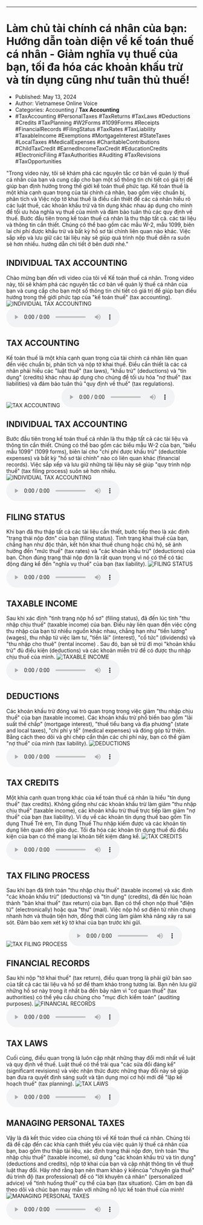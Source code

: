 
---

# Làm chủ tài chính cá nhân của bạn: Hướng dẫn toàn diện về kế toán thuế cá nhân - Giảm nghĩa vụ thuế của bạn, tối đa hóa các khoản khấu trừ và tín dụng cũng như tuân thủ thuế!

- Published: May 13, 2024
- Author: Vietnamese Online Voice
- Categories: Accounting / **Tax Accounting**
- #TaxAccounting #PersonalTaxes #TaxReturns #TaxLaws #Deductions #Credits #TaxPlanning #W2Forms #1099Forms #Receipts #FinancialRecords #FilingStatus #TaxRates #TaxLiability #TaxableIncome #Exemptions #MortgageInterest #StateTaxes #LocalTaxes #MedicalExpenses #CharitableContributions #ChildTaxCredit #EarnedIncomeTaxCredit #EducationCredits #ElectronicFiling #TaxAuthorities #Auditing #TaxRevisions #TaxOpportunities

"Trong video này, tôi sẽ khám phá các nguyên tắc cơ bản về quản lý thuế cá nhân của bạn và cung cấp cho bạn một số thông tin chi tiết có giá trị để giúp bạn định hướng trong thế giới kế toán thuế phức tạp. Kế toán thuế là một khía cạnh quan trọng của tài chính cá nhân, bao gồm việc chuẩn bị, phân tích và Việc nộp tờ khai thuế là điều cần thiết để các cá nhân hiểu rõ các luật thuế, các khoản khấu trừ và tín dụng khác nhau áp dụng cho mình để tối ưu hóa nghĩa vụ thuế của mình và đảm bảo tuân thủ các quy định về thuế. Bước đầu tiên trong kế toán thuế cá nhân là thu thập tất cả. các tài liệu và thông tin cần thiết. Chúng có thể bao gồm các mẫu W-2, mẫu 1099, biên lai chi phí được khấu trừ và bất kỳ hồ sơ tài chính liên quan nào khác. Việc sắp xếp và lưu giữ các tài liệu này sẽ giúp quá trình nộp thuế diễn ra suôn sẻ hơn nhiều. hướng dẫn chi tiết ở bên dưới nhé."


## INDIVIDUAL TAX ACCOUNTING

Chào mừng bạn đến với video của tôi về Kế toán thuế cá nhân. Trong video này, tôi sẽ khám phá các nguyên tắc cơ bản về quản lý thuế cá nhân của bạn và cung cấp cho bạn một số thông tin chi tiết có giá trị để giúp bạn điều hướng trong thế giới phức tạp của "kế toán thuế" (tax accounting).
![INDIVIDUAL TAX ACCOUNTING](https://http-archiver-apis-production-80.schnworks.com/storage/images/transitions/2024-05-13/transition--1080754525-Montserrat-Bold-303F9F.jpg)
<audio controls>
    <source src="https://http-archiver-apis-production-80.schnworks.com/storage/storage/audio/file-991221406.mp3" type="audio/mpeg">
</audio>



## TAX ACCOUNTING

Kế toán thuế là một khía cạnh quan trọng của tài chính cá nhân liên quan đến việc chuẩn bị, phân tích và nộp tờ khai thuế. Điều cần thiết là các cá nhân phải hiểu các "luật thuế" (tax laws), "khấu trừ" (deductions) và "tín dụng" (credits) khác nhau áp dụng cho chúng để tối ưu hóa "nợ thuế" (tax liabilities) và đảm bảo tuân thủ "quy định về thuế" (tax regulations).
![TAX ACCOUNTING](https://http-archiver-apis-production-80.schnworks.com/storage/images/transitions/2024-05-13/transition--23798830184-Montserrat-Thin-1A237E.jpg)
<audio controls>
    <source src="https://http-archiver-apis-production-80.schnworks.com/storage/storage/audio/file-2945673791.mp3" type="audio/mpeg">
</audio>



## INDIVIDUAL TAX ACCOUNTING

Bước đầu tiên trong kế toán thuế cá nhân là thu thập tất cả các tài liệu và thông tin cần thiết. Chúng có thể bao gồm các biểu mẫu W-2 của bạn, "biểu mẫu 1099" (1099 forms), biên lai cho "chi phí được khấu trừ" (deductible expenses) và bất kỳ "hồ sơ tài chính" nào có liên quan khác (financial records). Việc sắp xếp và lưu giữ những tài liệu này sẽ giúp "quy trình nộp thuế" (tax filing process) suôn sẻ hơn nhiều.
![INDIVIDUAL TAX ACCOUNTING](https://http-archiver-apis-production-80.schnworks.com/storage/images/transitions/2024-05-13/transition-4361837504-Montserrat-Black-1A237E.jpg)
<audio controls>
    <source src="https://http-archiver-apis-production-80.schnworks.com/storage/storage/audio/file-24015131548.mp3" type="audio/mpeg">
</audio>



## FILING STATUS

Khi bạn đã thu thập tất cả các tài liệu cần thiết, bước tiếp theo là xác định "trạng thái nộp đơn" của bạn (filing status). Tình trạng khai thuế của bạn, chẳng hạn như độc thân, kết hôn khai thuế chung hoặc chủ hộ, sẽ ảnh hưởng đến "mức thuế" (tax rates) và "các khoản khấu trừ" (deductions) của bạn. Chọn đúng trạng thái nộp đơn là rất quan trọng vì nó có thể có tác động đáng kể đến "nghĩa vụ thuế" của bạn (tax liability).
![FILING STATUS](https://http-archiver-apis-production-80.schnworks.com/storage/images/transitions/2024-05-13/transition-27197714863-Montserrat-Thin-283593.jpg)
<audio controls>
    <source src="https://http-archiver-apis-production-80.schnworks.com/storage/storage/audio/file-16364280016.mp3" type="audio/mpeg">
</audio>



## TAXABLE INCOME

Sau khi xác định "tình trạng nộp hồ sơ" (filing status), đã đến lúc tính "thu nhập chịu thuế" (taxable income) của bạn. Điều này liên quan đến việc cộng thu nhập của bạn từ nhiều nguồn khác nhau, chẳng hạn như "tiền lương" (wages), thu nhập từ việc làm tư, "tiền lãi" (interest), "cổ tức" (dividends) và "thu nhập cho thuê" (rental income) . Sau đó, bạn sẽ trừ đi mọi "khoản khấu trừ" đủ điều kiện (deductions) và các khoản miễn trừ để có được thu nhập chịu thuế của mình.
![TAXABLE INCOME](https://http-archiver-apis-production-80.schnworks.com/storage/images/transitions/2024-05-13/transition--23731759982-Montserrat-SemiBold-673AB7.jpg)
<audio controls>
    <source src="https://http-archiver-apis-production-80.schnworks.com/storage/storage/audio/file-30342442749.mp3" type="audio/mpeg">
</audio>



## DEDUCTIONS

Các khoản khấu trừ đóng vai trò quan trọng trong việc giảm "thu nhập chịu thuế" của bạn (taxable income). Các khoản khấu trừ phổ biến bao gồm "lãi suất thế chấp" (mortgage interest), "thuế tiểu bang và địa phương" (state and local taxes), "chi phí y tế" (medical expenses) và đóng góp từ thiện. Bằng cách theo dõi và ghi chép cẩn thận các chi phí này, bạn có thể giảm "nợ thuế" của mình (tax liability).
![DEDUCTIONS](https://http-archiver-apis-production-80.schnworks.com/storage/images/transitions/2024-05-13/transition--5740749253-Montserrat-Bold-004895.jpg)
<audio controls>
    <source src="https://http-archiver-apis-production-80.schnworks.com/storage/storage/audio/file-34718022672.mp3" type="audio/mpeg">
</audio>



## TAX CREDITS

Một khía cạnh quan trọng khác của kế toán thuế cá nhân là hiểu "tín dụng thuế" (tax credits). Không giống như các khoản khấu trừ làm giảm "thu nhập chịu thuế" (taxable income), các khoản khấu trừ thuế trực tiếp làm giảm "nợ thuế" của bạn (tax liability). Ví dụ về các khoản tín dụng thuế bao gồm Tín dụng Thuế Trẻ em, Tín dụng Thuế Thu nhập kiếm được và các khoản tín dụng liên quan đến giáo dục. Tối đa hóa các khoản tín dụng thuế đủ điều kiện của bạn có thể mang lại khoản tiết kiệm đáng kể.
![TAX CREDITS](https://http-archiver-apis-production-80.schnworks.com/storage/images/transitions/2024-05-13/transition-130257589-Montserrat-Regular-283593.jpg)
<audio controls>
    <source src="https://http-archiver-apis-production-80.schnworks.com/storage/storage/audio/file-21699670115.mp3" type="audio/mpeg">
</audio>



## TAX FILING PROCESS

Sau khi bạn đã tính toán "thu nhập chịu thuế" (taxable income) và xác định "các khoản khấu trừ" (deductions) và "tín dụng" (credits), đã đến lúc hoàn thành "bản khai thuế" (tax return) của bạn. Bạn có thể chọn nộp thuế "điện tử" (electronically) hoặc qua "thư" (mail). Việc nộp hồ sơ điện tử nhìn chung nhanh hơn và thuận tiện hơn, đồng thời cũng làm giảm khả năng xảy ra sai sót. Đảm bảo xem xét kỹ tờ khai của bạn trước khi gửi.
![TAX FILING PROCESS](https://http-archiver-apis-production-80.schnworks.com/storage/images/transitions/2024-05-13/transition-7905311854-Montserrat-Black-303F9F.jpg)
<audio controls>
    <source src="https://http-archiver-apis-production-80.schnworks.com/storage/storage/audio/file-49270400907.mp3" type="audio/mpeg">
</audio>



## FINANCIAL RECORDS

Sau khi nộp "tờ khai thuế" (tax return), điều quan trọng là phải giữ bản sao của tất cả các tài liệu và hồ sơ để tham khảo trong tương lai. Bạn nên lưu giữ những hồ sơ này trong ít nhất ba đến bảy năm vì "cơ quan thuế" (tax authorities) có thể yêu cầu chúng cho "mục đích kiểm toán" (auditing purposes).
![FINANCIAL RECORDS](https://http-archiver-apis-production-80.schnworks.com/storage/images/transitions/2024-05-13/transition--19792651931-Montserrat-Medium-673AB7.jpg)
<audio controls>
    <source src="https://http-archiver-apis-production-80.schnworks.com/storage/storage/audio/file-3811467545.mp3" type="audio/mpeg">
</audio>



## TAX LAWS

Cuối cùng, điều quan trọng là luôn cập nhật những thay đổi mới nhất về luật và quy định về thuế. Luật thuế có thể trải qua "các sửa đổi đáng kể" (significant revisions) và việc nhận thức được những thay đổi này sẽ giúp bạn đưa ra quyết định sáng suốt và tận dụng mọi cơ hội mới để "lập kế hoạch thuế" (tax planning).
![TAX LAWS](https://http-archiver-apis-production-80.schnworks.com/storage/images/transitions/2024-05-13/transition-42271501216-Montserrat-SemiBold-004895.jpg)
<audio controls>
    <source src="https://http-archiver-apis-production-80.schnworks.com/storage/storage/audio/file-35678368253.mp3" type="audio/mpeg">
</audio>



## MANAGING PERSONAL TAXES

Vậy là đã kết thúc video của chúng tôi về Kế toán thuế cá nhân. Chúng tôi đã đề cập đến các khía cạnh thiết yếu của việc quản lý thuế cá nhân của bạn, bao gồm thu thập tài liệu, xác định trạng thái nộp đơn, tính toán "thu nhập chịu thuế" (taxable income), sử dụng "các khoản khấu trừ và tín dụng" (deductions and credits), nộp tờ khai của bạn và cập nhật thông tin về thuế luật thay đổi. Hãy nhớ rằng bạn nên tham khảo ý kiến ​​của "chuyên gia thuế" đủ trình độ (tax professional) để có "lời khuyên cá nhân" (personalized advice) về "tình huống thuế" cụ thể của bạn (tax situation). Cảm ơn bạn đã theo dõi và chúc bạn may mắn với những nỗ lực kế toán thuế của mình!
![MANAGING PERSONAL TAXES](https://http-archiver-apis-production-80.schnworks.com/storage/images/transitions/2024-05-13/transition-280118954-Montserrat-Thin-283593.jpg)
<audio controls>
    <source src="https://http-archiver-apis-production-80.schnworks.com/storage/storage/audio/file-9508500052.mp3" type="audio/mpeg">
</audio>

